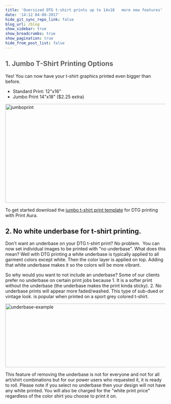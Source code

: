 ```yaml
---
title: 'Oversized DTG t-shirt prints up to 14x18   more new features'
date: '14:12 04-08-2017'
hide_git_sync_repo_link: false
blog_url: /blog
show_sidebar: true
show_breadcrumbs: true
show_pagination: true
hide_from_post_list: false
---
```


<h2 style="color: #606060 !important;">1. Jumbo T-Shirt Printing Options</h2>
Yes! You can now have your t-shirt graphics printed even bigger than before.
<ul>
	<li>Standard Print: 12"x16"</li>
	<li>Jumbo Print 14"x18" ($2.25 extra)</li>
</ul>
<img class="alignnone size-full wp-image-336101" src="https://printaura.com/wp-content/uploads/2014/05/jumboprint.jpg" alt="jumboprint" width="525" height="311" />

To get started download the <a href="https://printaura.com/image-requirements/" target="_blank">jumbo t-shirt print template</a> for DTG printing with Print Aura.
<h2>2. No white underbase for t-shirt printing.</h2>
Don't want an underbase on your DTG t-shirt print? No problem.  You can now set individual images to be printed with "no underbase". What does this mean? Well with DTG printing a white underbase is typically applied to all garment colors except white. Then the color layer is applied on top. Adding that white underbase makes it so the colors will be more vibrant.

So why would you want to not include an underbase? Some of our clients prefer no underbase on certain print jobs because 1. It is a softer print without the underbase (the underbase makes the print kinda sticky). 2. No underbase prints will appear more faded/washed. This type of sub-dued or vintage look. is popular when printed on a sport grey colored t-shirt.

<img class="alignnone size-full wp-image-336102" src="https://printaura.com/wp-content/uploads/2014/05/underbase-example.jpg" alt="underbase-example" width="550" height="200" />

This feature of removing the underbase is not for everyone and not for all art/shirt combinations but for our power users who requested it, it is ready to roll. Please note if you select no underbase then your design will not have any white printed. You will also be charged for the "white print price" regardless of the color shirt you choose to print it on.